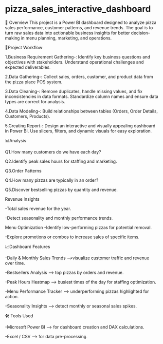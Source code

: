 # pizza_sales_interactive_dashboard
📌 Overview
This project is a Power BI dashboard designed to analyze pizza sales performance, customer patterns, and revenue trends. The goal is to turn raw sales data into actionable business insights for better decision-making in menu planning, marketing, and operations.

🚀Project Workflow

   1.Business Requirement Gathering-:
     Identify key business questions and objectives with stakeholders.
     Understand operational challenges and expected deliverables.
     
   2.Data Gathering-:
     Collect sales, orders, customer, and product data from the pizza place POS system.
     
   3.Data Cleaning-:
     Remove duplicates, handle missing values, and fix inconsistencies in data formats.
     Standardize column names and ensure data types are correct for analysis.
   
   4.Data Modeling-:
     Build relationships between tables (Orders, Order Details, Customers, Products).
   
   5.Creating Report-:
     Design an interactive and visually appealing dashboard in Power BI.
     Use slicers, filters, and dynamic visuals for easy exploration.

📊Analysis

Q1.How many customers do we have each day?

Q2.Identify peak sales hours for staffing and marketing.

Q3.Order Patterns

Q4.How many pizzas are typically in an order?

Q5.Discover bestselling pizzas by quantity and revenue.

Revenue Insights

-Total sales revenue for the year.

-Detect seasonality and monthly performance trends.

Menu Optimization
-Identify low-performing pizzas for potential removal.

-Explore promotions or combos to increase sales of specific items.

📈Dashboard Features

-Daily & Monthly Sales Trends —>visualize customer traffic and revenue over time.

-Bestsellers Analysis —> top pizzas by orders and revenue.

-Peak Hours Heatmap —> busiest times of the day for staffing optimization.

-Menu Performance Tracker —> underperforming pizzas highlighted for action.

-Seasonality Insights —> detect monthly or seasonal sales spikes.

🛠 Tools Used

-Microsoft Power BI —> for dashboard creation and DAX calculations.

-Excel / CSV —> for data pre-processing.
